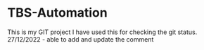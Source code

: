 # TBS-Automation
This is my GIT project
I have used this for checking the git status.
27/12/2022 - able to add and update the comment 

